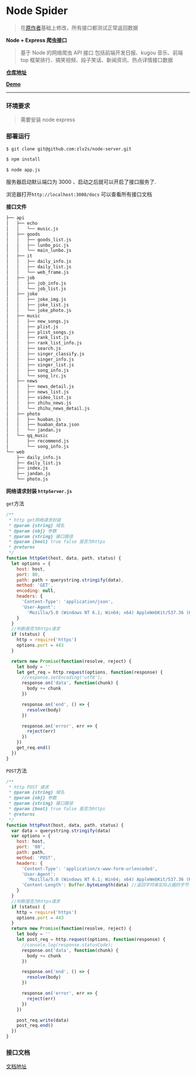 # Node Spider

> 在[原作者](https://github.com/ecitlm/Node-SpliderApi)基础上修改，所有接口都测试正常返回数据

**Node + Express 爬虫接口**

> 基于 Node 的网络爬虫 API 接口 包括前端开发日报、kugou 音乐、前端 top 框架排行、搞笑视频、段子笑话、新闻资讯、热点详情接口数据



**[仓库地址](https://github.com/zlv2s/node-server)**   

**[Demo](https://nodespider-api.herokuapp.com/)**

***

### 环境要求

> 需要安装 node express

### 部署运行

```bash
$ git clone git@github.com:zlv2s/node-server.git

$ npm install

$ node app.js
```

服务器启动默认端口为 3000 、启动之后就可以开启了接口服务了.

浏览器打开`http://localhost:3000/docs` 可以查看所有接口文档


**接口文件**

```txt
├── api
│   ├── echo
│   │   └── music.js
│   ├── goods
│   │   ├── goods_list.js
│   │   ├── lunbo_pic.js
│   │   └── main_lunbo.js
│   ├── it
│   │   ├── daily_info.js
│   │   ├── daily_list.js
│   │   └── web_frame.js
│   ├── job
│   │   ├── job_info.js
│   │   └── job_list.js
│   ├── joke
│   │   ├── joke_img.js
│   │   ├── joke_list.js
│   │   └── joke_photo.js
│   ├── music
│   │   ├── new_songs.js
│   │   ├── plist.js
│   │   ├── plist_songs.js
│   │   ├── rank_list.js
│   │   ├── rank_list_info.js
│   │   ├── search.js
│   │   ├── singer_classify.js
│   │   ├── singer_info.js
│   │   ├── singer_list.js
│   │   ├── song_info.js
│   │   └── song_lrc.js
│   ├── news
│   │   ├── news_detail.js
│   │   ├── news_list.js
│   │   ├── video_list.js
│   │   ├── zhihu_news.js
│   │   └── zhihu_news_detail.js
│   ├── photo
│   │   ├── huaban.js
│   │   ├── huaban_data.json
│   │   └── jandan.js
│   └── qq_music
│       ├── recommend.js
│       └── song_info.js
└── web
    ├── daily_info.js
    ├── daily_list.js
    ├── index.js
    ├── jandan.js
    └── photo.js

```

**网络请求封装 `httpServer.js`**

`get`方法

```javascript
/**
 * http get网络请求封装
 * @param {string} 域名
 * @param {obj} 参数
 * @param {string} 接口路径
 * @param {bool} true false 是否为https
 * @returns
 */
function httpGet(host, data, path, status) {
  let options = {
    host: host,
    port: 80,
    path: path + querystring.stringify(data),
    method: 'GET',
    encoding: null,
    headers: {
      'Content-Type': 'application/json',
      'User-Agent':
        'Mozilla/5.0 (Windows NT 6.1; Win64; x64) AppleWebKit/537.36 (KHTML, like Gecko) Chrome/58.0.3029.96 Safari/537.36'
    }
  }
  //判断是否为https请求
  if (status) {
    http = require('https')
    options.port = 443
  }

  return new Promise(function(resolve, reject) {
    let body = ''
    let get_req = http.request(options, function(response) {
      //response.setEncoding('utf8');
      response.on('data', function(chunk) {
        body += chunk
      })

      response.on('end', () => {
        resolve(body)
      })

      response.on('error', err => {
        reject(err)
      })
    })
    get_req.end()
  })
}
```

`POST`方法

```javascript
/**
 * http POST 请求
 * @param {string} 域名
 * @param {obj} 参数
 * @param {string} 接口路径
 * @param {bool} true false 是否为https
 * @returns
 */
function httpPost(host, data, path, status) {
  var data = querystring.stringify(data)
  var options = {
    host: host,
    port: '80',
    path: path,
    method: 'POST',
    headers: {
      'Content-Type': 'application/x-www-form-urlencoded',
      'User-Agent':
        'Mozilla/5.0 (Windows NT 6.1; Win64; x64) AppleWebKit/537.36 (KHTML, like Gecko) Chrome/58.0.3029.96 Safari/537.36',
      'Content-Length': Buffer.byteLength(data) //返回字符串实际占据的字节长度
    }
  }
  //判断是否为https请求
  if (status) {
    http = require('https')
    options.port = 443
  }
  return new Promise(function(resolve, reject) {
    let body = ''
    let post_req = http.request(options, function(response) {
      //console.log(response.statusCode);
      response.on('data', function(chunk) {
        body += chunk
      })

      response.on('end', () => {
        resolve(body)
      })

      response.on('error', err => {
        reject(err)
      })
    })

    post_req.write(data)
    post_req.end()
  })
}
```

### 接口文档

[文档地址](https://nodespider-api.herokuapp.com/docs)
